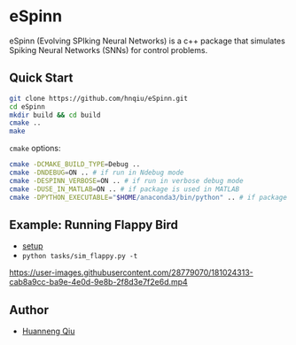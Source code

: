 # eSpinn

eSpinn (Evolving SPIking Neural Networks) is a c++ package that simulates Spiking Neural Networks (SNNs) for control problems.


## Quick Start
```sh
git clone https://github.com/hnqiu/eSpinn.git
cd eSpinn
mkdir build && cd build
cmake ..
make
```

`cmake` options:
```sh
cmake -DCMAKE_BUILD_TYPE=Debug ..
cmake -DNDEBUG=ON .. # if run in Ndebug mode
cmake -DESPINN_VERBOSE=ON .. # if run in verbose debug mode
cmake -DUSE_IN_MATLAB=ON .. # if package is used in MATLAB
cmake -DPYTHON_EXECUTABLE="$HOME/anaconda3/bin/python" .. # if package is compiled with conda env, i.e., the pybind module will be interpreted by the specified Python instance
```

## Example: Running Flappy Bird

- [setup](game/README.md)
- `python tasks/sim_flappy.py -t`

https://user-images.githubusercontent.com/28779070/181024313-cab8a9cc-ba9e-4e0d-9e8b-2f8d3e7f2e6d.mp4


## Author
- [Huanneng Qiu](https://github.com/hnqiu)
